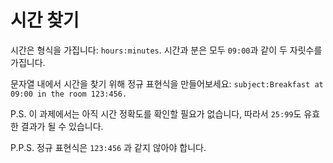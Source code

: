 # 시간 찾기

시간은 형식을 가집니다: `hours:minutes`. 시간과 분은 모두 `09:00`과 같이 두 자릿수를 가집니다.

문자열 내에서 시간을 찾기 위해 정규 표현식을 만들어보세요: `subject:Breakfast at 09:00 in the room 123:456.`

P.S. 이 과제에서는 아직 시간 정확도를 확인할 필요가 없습니다, 따라서 `25:99`도 유효한 결과가 될 수 있습니다.

P.P.S. 정규 표현식은 `123:456` 과 같지 않아야 합니다.

